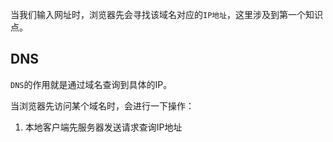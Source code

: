 当我们输入网址时，浏览器先会寻找该域名对应的`IP地址`，这里涉及到第一个知识点。

## DNS

`DNS`的作用就是通过域名查询到具体的IP。

当浏览器先访问某个域名时，会进行一下操作：
1. 本地客户端先服务器发送请求查询IP地址